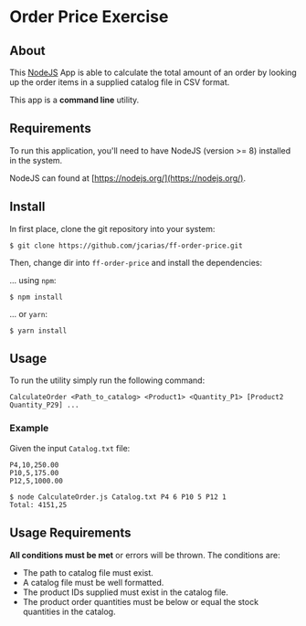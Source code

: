 # Order Price Exercise

## About

This [NodeJS](https://nodejs.org/) App is able to calculate the total amount of an order by looking up the order items in a supplied catalog file in CSV format.

This app is a **command line** utility.

## Requirements

To run this application, you'll need to have NodeJS (version >= 8) installed in the system.

NodeJS can found at [https://nodejs.org/](https://nodejs.org/).

## Install

In first place, clone the git repository into your system:

```shell
$ git clone https://github.com/jcarias/ff-order-price.git
```

Then, change dir into `ff-order-price` and install the dependencies:

... using `npm`:

```shell
$ npm install
```

... or `yarn`:

```shell
$ yarn install
```

## Usage

To run the utility simply run the following command:

`CalculateOrder <Path_to_catalog> <Product1> <Quantity_P1> [Product2 Quantity_P29] ...`

### Example

Given the input `Catalog.txt` file:

```
P4,10,250.00
P10,5,175.00
P12,5,1000.00
```

```shell
$ node CalculateOrder.js Catalog.txt P4 6 P10 5 P12 1
Total: 4151,25
```

## Usage Requirements

**All conditions must be met** or errors will be thrown. The conditions are:

- The path to catalog file must exist.
- A catalog file must be well formatted.
- The product IDs supplied must exist in the catalog file.
- The product order quantities must be below or equal the stock quantities in the catalog.
